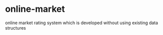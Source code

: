# online-market
online market rating system which is developed without using existing data structures
